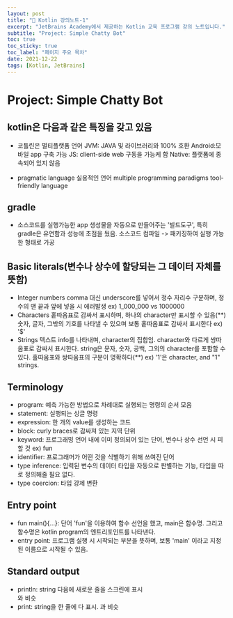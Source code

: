 ```yaml
---
layout: post
title: "📅 Kotlin 강의노트-1"
excerpt: "JetBrains Academy에서 제공하는 Kotlin 교육 프로그램 강의 노트입니다."
subtitle: "Project: Simple Chatty Bot"
toc: true
toc_sticky: true
toc_label: "페이지 주요 목차"
date: 2021-12-22
tags: [Kotlin, JetBrains]
---
```


# Project: Simple Chatty Bot

## kotlin은 다음과 같은 특징을 갖고 있음

- 코틀린은 멀티플랫폼 언어
  JVM: JAVA 및 라이브러리와 100% 호환
  Android:모바일 app 구축 가능
  JS: client-side web 구동을 가능케 함
  Native: 플랫폼에 종속되어 있지 않음

- pragmatic language 실용적인 언어
  multiple programming paradigms
  tool-friendly language

## gradle

- 소스코드를 실행가능한 app 생성물을 자동으로 만들어주는 '빌드도구', 특히 gradle은 유연함과 성능에 초점을 뒀음.
  소스코드 컴파일 -> 패키징하여 실행 가능한 형태로 가공

## Basic literals(변수나 상수에 할당되는 그 데이터 자체를 뜻함)

- Integer numbers
  comma 대신 underscore를 넣어서 정수 자리수 구분하며, 정수의 맨 끝과 앞에 넣을 시 에러발생
  ex) 1_000_000 vs 1000000
- Characters
  홑따옴표로 감싸서 표시하며, 하나의 character만 표시할 수 있음(**)
  숫자, 글자, 그밖의 기호를 나타낼 수 있으며 보통 홑따옴표로 감싸서 표시한다 ex) '$'
- Strings
  텍스트 info를 나타내며, character의 집합임. character와 다르게 쌍따옴표로 감싸서 표시한다.
  string은 문자, 숫자, 공백, 그외의 character를 포함할 수 있다.
  홀따옴표와 쌍따옴표의 구분이 명확하다(**)
  ex) '1'은 character, and "1" strings.

## Terminology

  - program: 예측 가능한 방법으로 차례대로 실행되는 명령의 순서 모음
  - statement: 실행되는 싱글 명령
  - expression: 한 개의 value를 생성하는 코드
  - block: curly braces로 감싸져 있는 지역 단위
  - keyword: 프로그래밍 언어 내에 이미 정의되어 있는 단어, 변수나 상수 선언 시 피할 것 ex) fun
  - identifier: 프로그래머가 어떤 것을 식별하기 위해 쓰여진 단어
  - type inference: 입력된 변수의 데이터 타입을 자동으로 판별하는 기능, 타입을 따로 정의해줄 필요 없다.
  - type coercion: 타입 강제 변환

## Entry point

  - fun main(){...}: 단어 'fun'을 이용하여 함수 선언을 했고, main은 함수명. 그리고 함수명은 kotlin program의
  엔트리포인트를 나타낸다.
  - entry point: 프로그램 실행 시 시작되는 부분을 뜻하며, 보통 'main' 이라고 지정된 이름으로 시작될 수 있음.

## Standard output

  - println: string 다음에 새로운 줄을 스크린에 표시 <div>와 비슷
  - print: string을 한 줄에 다 표시. <span>과 비슷

